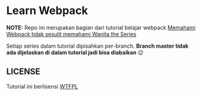 # Learn Webpack

**NOTE:** Repo ini merupakan bagian dari tutorial belajar webpack [Memahami Webpack tidak sesulit memahami Wanita the Series](https://medium.com/react-id/memahami-webpack-tidak-sesulit-memahami-wanita-part-i-d185219f6559#.78m0vs2wu)

Setiap series dalam tutorial dipisahkan per-branch.
__Branch master tidak ada dijelaskan di dalam tutorial jadi bisa diabaikan__ 😉

## LICENSE
Tutorial ini berlisensi [WTFPL](http://www.wtfpl.net/txt/copying/)
